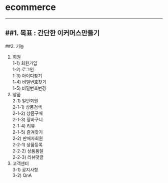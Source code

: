 # ecommerce
---
##1. 목표 : 간단한 이커머스만들기<br/>
---
##2. 기능<br/>
1) 회원<br/>
  1-1) 회원가입<br/>
  1-2) 로그인<br/>
  1-3) 아이디찾기<br/>
  1-4) 비밀번호찾기<br/>
  1-5) 비밀번호변경<br/>
2) 상품<br/>
  2-1) 일반회원<br/>
    2-1-1) 상품검색<br/>
    2-1-2) 상품구매<br/>
    2-1-3) 장바구니<br/>
    2-1-4) 리뷰<br/>
    2-1-5) 즐겨찾기<br/>
  2-2) 판매자회원<br/>
    2-2-1) 상품등록<br/>
    2-2-2) 상품품절<br/>
    2-2-3) 리뷰댓글<br/>
3) 고객센터<br/>
  3-1) 공지사항<br/>
  3-2) QnA<br/>
 
